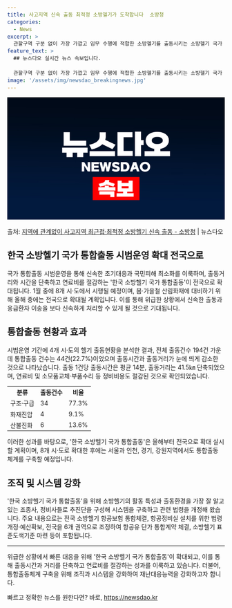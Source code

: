 ```yaml
---
title: 사고지역 신속 출동 최적정 소방헬기가 도착합니다  소방청
categories:
  - News
excerpt: >
  관할구역 구분 없이 가장 가깝고 임무 수행에 적합한 소방헬기를 출동시키는 소방헬기 국가 통합출동이 전국으로 …
feature_text: >
  ## 뉴스다오 실시간 뉴스 속보입니다.

  관할구역 구분 없이 가장 가깝고 임무 수행에 적합한 소방헬기를 출동시키는 소방헬기 국가 통합출동이 전국으로 …
image: '/assets/img/newsdao_breakingnews.jpg'
---
```


![뉴스다오 속보](/assets/img/newsdao_breakingnews.jpg)

<p>출처: <a href="https://newsdao.kr/2949" rel="dofollow">지역에 관계없이 사고지역 최근접·최적정 소방헬기 신속 출동 - 소방청</a> | 뉴스다오</p>

<h2>한국 소방헬기 국가 통합출동 시범운영 확대 전국으로</h2>

<p data-ke-size="size16">국가 통합출동 시범운영을 통해 신속한 초기대응과 국민피해 최소화를 이룩하며, 출동거리와 시간을 단축하고 연료비를 절감하는 '한국 소방헬기 국가 통합출동'이 전국으로 확대됩니다. 1월 중에 8개 시·도에서 시행될 예정이며, 봄·가을철 산림화재에 대비하기 위해 올해 중에는 전국으로 확대될 계획입니다. 이를 통해 위급한 상황에서 신속한 출동과 응급환자 이송을 보다 신속하게 처리할 수 있게 될 것으로 기대됩니다.</p>

<h2 data-ke-size="size26">통합출동 현황과 효과</h2>

<p data-ke-size="size16">시범운영 기간에 4개 시·도의 헬기 출동현황을 분석한 결과, 전체 출동건수 194건 가운데 통합출동 건수는 44건(22.7%)이었으며 출동시간과 출동거리가 눈에 띄게 감소한 것으로 나타났습니다. 출동 1건당 출동시간은 평균 14분, 출동거리는 41.5㎞ 단축되었으며, 연료비 및 소모품교체·부품수리 등 정비비용도 절감된 것으로 확인되었습니다.</p>

<table>
  <tr>
    <th>분류</th>
    <th>출동건수</th>
    <th>비율</th>
  </tr>
  <tr>
    <td>구조·구급</td>
    <td>34</td>
    <td>77.3%</td>
  </tr>
  <tr>
    <td>화재진압</td>
    <td>4</td>
    <td>9.1%</td>
  </tr>
  <tr>
    <td>산불진화</td>
    <td>6</td>
    <td>13.6%</td>
  </tr>
</table>

<p data-ke-size="size16">이러한 성과를 바탕으로, '한국 소방헬기 국가 통합출동'은 올해부터 전국으로 확대 실시할 계획이며, 8개 시·도로 확대한 후에는 서울과 인천, 경기, 강원지역에서도 통합출동 체계를 구축할 예정입니다.</p>

<h2 data-ke-size="size26">조직 및 시스템 강화</h2>

<p data-ke-size="size16">'한국 소방헬기 국가 통합출동'을 위해 소방헬기의 활동 특성과 출동환경을 가장 잘 알고 있는 조종사, 정비사들로 추진단을 구성해 시스템을 구축하고 관련 법령을 개정해 왔습니다. 주요 내용으로는 전국 소방헬기 항공보험 통합체결, 항공정비실 설치를 위한 법령개정·예산확보, 전국을 6개 권역으로 조정하여 항공유 단가 통합계약 체결, 소방헬기 표준도색기준 마련 등이 포함됩니다.</p>

<hr>

<p data-ke-size="size16">위급한 상황에서 빠른 대응을 위해 '한국 소방헬기 국가 통합출동'이 확대되고, 이를 통해 출동시간과 거리를 단축하고 연료비를 절감하는 성과를 이룩하고 있습니다. 더불어, 통합출동체계 구축을 위해 조직과 시스템을 강화하여 재난대응능력을 강화하고자 합니다.</p> 

빠르고 정확한 뉴스를 원한다면? 바로, <a href="https://newsdao.kr" rel="dofollow">https://newsdao.kr</a>


    

